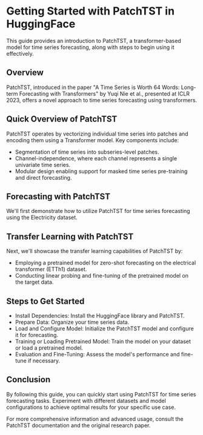 # Getting Started with PatchTST in HuggingFace

This guide provides an introduction to PatchTST, a transformer-based model for time series forecasting, along with steps to begin using it effectively.

## Overview

PatchTST, introduced in the paper "A Time Series is Worth 64 Words: Long-term Forecasting with Transformers" by Yuqi Nie et al., presented at ICLR 2023, offers a novel approach to time series forecasting using transformers.

## Quick Overview of PatchTST

PatchTST operates by vectorizing individual time series into patches and encoding them using a Transformer model. Key components include:
- Segmentation of time series into subseries-level patches.
- Channel-independence, where each channel represents a single univariate time series.
- Modular design enabling support for masked time series pre-training and direct forecasting.

## Forecasting with PatchTST

We'll first demonstrate how to utilize PatchTST for time series forecasting using the Electricity dataset.

## Transfer Learning with PatchTST

Next, we'll showcase the transfer learning capabilities of PatchTST by: 
- Employing a pretrained model for zero-shot forecasting on the electrical transformer (ETTh1) dataset.
- Conducting linear probing and fine-tuning of the pretrained model on the target data.

## Steps to Get Started 
- Install Dependencies: Install the HuggingFace library and PatchTST.
- Prepare Data: Organize your time series data.
- Load and Configure Model: Initialize the PatchTST model and configure it for forecasting.
- Training or Loading Pretrained Model: Train the model on your dataset or load a pretrained model.
- Evaluation and Fine-Tuning: Assess the model's performance and fine-tune if necessary.

## Conclusion

By following this guide, you can quickly start using PatchTST for time series forecasting tasks. Experiment with different datasets and model configurations to achieve optimal results for your specific use case.

For more comprehensive information and advanced usage, consult the PatchTST documentation and the original research paper.
